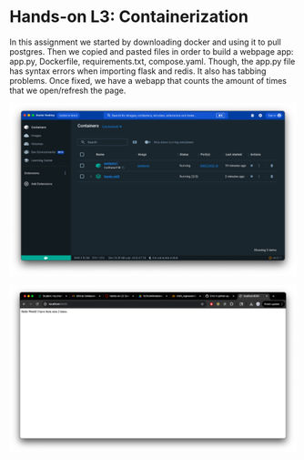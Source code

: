 # Hands-on L3: Containerization

In this assignment we started by downloading docker and using it to pull postgres.
Then we copied and pasted files in order to build a webpage app: app.py, Dockerfile, requirements.txt, compose.yaml.
Though, the app.py file has syntax errors when importing flask and redis. It also has tabbing problems.
Once fixed, we have a webapp that counts the amount of times that we open/refresh the page.

![](screenshots/screenshot_of_docker_desktop.png)

![](screenshots/screenshot_of_webpage.png)

